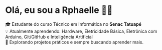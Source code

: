 # Olá, eu sou a Rphaelle 👩‍💻

🎓 Estudante do curso Técnico em Informática no **Senac Tatuapé**  
💡 Atualmente aprendendo: Hardware, Eletricidade Básica, Eletrônica com Arduino, Git/GitHub e Inteligência Artificial  
🚀 Explorando projetos práticos e sempre buscando aprender mais.
